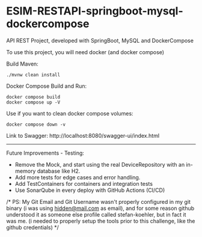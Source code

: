 # ESIM-RESTAPI-springboot-mysql-dockercompose
API REST Project, developed with SpringBoot, MySQL and DockerCompose

To use this project, you will need docker (and docker compose)

Build Maven:
```
./mvnw clean install
```

Docker Compose Build and Run:
```
docker compose build
docker compose up -V
```

Use if you want to clean docker compose volumes:
```
docker compose down -v
```


Link to Swagger:
http://localhost:8080/swagger-ui/index.html

------
Future Improvements - Testing:
 - Remove the Mock, and start using the real DeviceRepository with an in-memory database like H2.
 - Add more tests for edge cases and error handling.
 - Add TestContainers for containers and integration tests
 - Use SonarQube in every deploy with GitHub Actions (CI/CD)
   
/*
PS: My Git Email and Git Username wasn't properly configured in my git binary (i was using hidden@mail.com as email), and for some reason github understood it as someone else profile called stefan-koehler, but in fact it was me. (i needed to properly setup the tools prior to this challenge, like the github credentials)
*/
